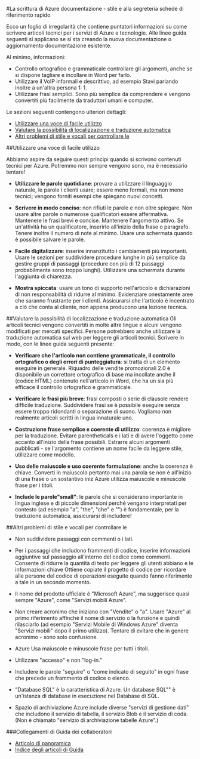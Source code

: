 <properties title="" pageTitle="La scrittura di Azure documentazione - stile e vocali schede di riferimento rapido" description="Informazioni di consentono di creare contenuto tecnico per il centro di Azure documentazione stile e vocali." metaKeywords="" services="" solutions="" documentationCenter="" authors="tysonn" videoId="" scriptId="" manager="required" />

<tags ms.service="contributor-guide" ms.devlang="" ms.topic="article" ms.tgt_pltfrm="" ms.workload="" ms.date="12/16/2014" ms.author="glenga" />

#<a name="writing-azure-documentation---style-and-voice-cheat-sheet"></a>La scrittura di Azure documentazione - stile e alla segreteria schede di riferimento rapido

Ecco un foglio di irregolarità che contiene puntatori informazioni su come scrivere articoli tecnici per i servizi di Azure e tecnologie. Alle linee guida seguenti si applicano se si sta creando la nuova documentazione o aggiornamento documentazione esistente.

Al minimo, informazioni:

- Controllo ortografico e grammaticale controllare gli argomenti, anche se si dispone tagliare e incollare in Word per farlo.
- Utilizzare il VoIP informali e descrittivo, ad esempio Stavi parlando inoltre a un'altra persona 1: 1.
- Utilizzare frasi semplici. Sono più semplice da comprendere e vengono convertiti più facilmente da traduttori umani e computer.

Le sezioni seguenti contengono ulteriori dettagli:

+ [Utilizzare una voce di facile utilizzo]
+ [Valutare la possibilità di localizzazione e traduzione automatica]
+ [Altri problemi di stile e vocali per controllare le]


##<a name="use-a-customer-friendly-voice"></a>Utilizzare una voce di facile utilizzo

Abbiamo aspire da seguire questi principi quando si scrivono contenuti tecnici per Azure. Potremmo non sempre vengono sono, ma è necessario tentare!

- **Utilizzare le parole quotidiane**: provare a utilizzare il linguaggio naturale, le parole i clienti usare; essere meno formali, ma non meno tecnici; vengono forniti esempi che spiegano nuovi concetti.

- **Scrivere in modo conciso**: non rifiuti le parole e non oltre spiegare. Non usare altre parole o numerose qualificatori essere affermativa. Mantenere le frasi brevi e concise. Mantenere l'argomento attivo. Se un'attività ha un qualificatore, inserirlo all'inizio della frase o paragrafo. Tenere inoltre il numero di note al minimo. Usare una schermata quando è possibile salvare le parole.

- **Facile digitalizzare**: inserire innanzitutto i cambiamenti più importanti. Usare le sezioni per suddividere procedure lunghe in più semplice da gestire gruppi di passaggi (procedure con più di 12 passaggi probabilmente sono troppo lunghi). Utilizzare una schermata durante l'aggiunta di chiarezza.

- **Mostra spiccata**: usare un tono di supporto nell'articolo e dichiarazioni di non responsabilità di ridurre al minimo. Evidenziare onestamente aree che saranno frustrante per i clienti. Assicurarsi che l'articolo è incentrato a ciò che conta al cliente, non appena producono una lezione tecnica.

##<a name="consider-localization-and-machine-translation"></a>Valutare la possibilità di localizzazione e traduzione automatica
Gli articoli tecnici vengono convertiti in molte altre lingue e alcuni vengono modificati per mercati specifici. Persone potrebbero anche utilizzare la traduzione automatica sul web per leggere gli articoli tecnici. Scrivere in modo, con le linee guida seguenti presente:

- **Verificare che l'articolo non contiene grammaticale, il controllo ortografico o degli errori di punteggiatura**: si tratta di un elemento eseguire in generale. Riquadro delle vendite promozionali 2.0 è disponibile un correttore ortografico di base ma incollate anche il (codice HTML) contenuto nell'articolo in Word, che ha un sia più efficace il controllo ortografico e grammaticale.

- **Verificare le frasi più breve**: frasi composti o serie di clausole rendere difficile traduzione. Suddividere frasi se è possibile eseguire senza essere troppo ridondanti o separazione di suono. Vogliamo non realmente articoli scritti in lingua innaturale uno.

- **Costruzione frase semplice e coerente di utilizzo**: coerenza è migliore per la traduzione. Evitare parentheticals e i lati e di avere l'oggetto come accanto all'inizio della frase possibili. Estrarre alcuni argomenti pubblicati - se l'argomento contiene un nome facile da leggere stile, utilizzare come modello.

- **Uso delle maiuscole e uso coerente formulazione**: anche la coerenza è chiave. Converti in maiuscolo pertanto mai una parola se non è all'inizio di una frase o un sostantivo iniz Azure utilizza maiuscole e minuscole frase per i titoli.

- **Include le parole"small"**: le parole che si considerano importante in lingua inglese e di piccole dimensioni perché vengano interpretati per contesto (ad esempio "a", "the", "che" e "") è fondamentale, per la traduzione automatica, assicurarsi di includere!

##<a name="other-style-and-voice-issues-to-watch-for"></a>Altri problemi di stile e vocali per controllare le

- Non suddividere passaggi con commenti o i lati.

- Per i passaggi che includono frammenti di codice, inserire informazioni aggiuntive sul passaggio all'interno del codice come commenti. Consente di ridurre la quantità di testo per leggere gli utenti abbiano e le informazioni chiave Ottiene copiate il progetto di codice per ricordare alle persone del codice di operazioni eseguite quando fanno riferimento a tale in un secondo momento.

- Il nome del prodotto ufficiale è "Microsoft Azure", ma suggerisce quasi sempre "Azure", come "Servizi mobili Azure".

- Non creare acronimo che iniziano con "Vendite" o "a". Usare "Azure" al primo riferimento affinché il nome di servizio o la funzione e quindi rilasciarlo (ad esempio "Servizi Mobile di Windows Azure" diventa "Servizi mobili" dopo il primo utilizzo). Tentare di evitare che in genere acronimo - sono solo confusione.

- Azure Usa maiuscole e minuscole frase per tutti i titoli.

- Utilizzare "accesso" e non "log-in."

- Includere le parole "seguire" o "come indicato di seguito" in ogni frase che precede un frammento di codice o elenco.

- "Database SQL" è la caratteristica di Azure. Un database SQL"" è un'istanza di database in esecuzione nel Database di SQL.

- Spazio di archiviazione Azure include diverse "servizi di gestione dati" che includono il servizio di tabella, il servizio Blob e il servizio di coda. (Non è chiamato "servizio di archiviazione tabelle Azure".)




###<a name="contributors-guide-links"></a>Collegamenti di Guida dei collaboratori

- [Articolo di panoramica](./../README.md)
- [Indice degli articoli di Guida](./contributor-guide-index.md)



<!--Anchors-->
[Utilizzare una voce di facile utilizzo]: #use-a-customer-friendly-voice
[Valutare la possibilità di localizzazione e traduzione automatica]: #consider-localization-and-machine-translation
[altri problemi di stile e vocali per controllare le]: #other-style-and-voice-issues-to-watch-for
